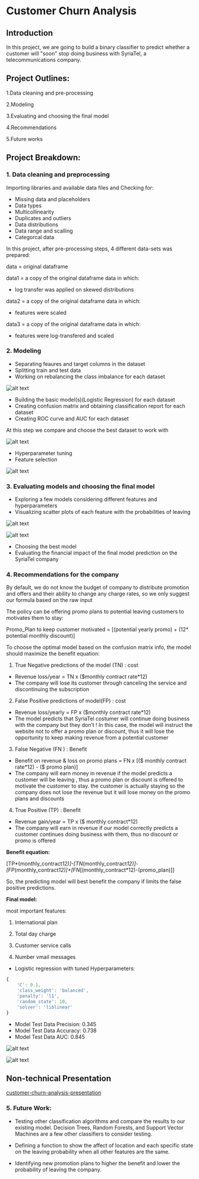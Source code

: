 
# Customer Churn Analysis


## Introduction

In this project, we are going to build a binary classifier to predict whether a customer will "soon" stop doing business with SyriaTel, a telecommunications company. 


## Project Outlines:

1.Data cleaning and pre-processing

2.Modeling

3.Evaluating and choosing the final model

4.Recommendations

5.Future works


## Project Breakdown:

### 1. Data cleaning and preprocessing

Importing libraries and available data files and Checking for:

* Missing data and placeholders
* Data types
* Multicollinearity
* Duplicates and outliers
* Data distributions
* Data range and scalling
* Categorcal data 

In this project, after pre-processing steps, 4 different data-sets was prepared:

data = original dataframe

data1 = a copy of the original dataframe data in which:
* log transfer was applied on skewed distributions
  
data2 = a copy of the original dataframe data in which:
* features were scaled

data3 = a copy of the original dataframe data in which:
* features were log-transfered and scaled


### 2. Modeling

* Separating feaures and target columns in the dataset
* Splitting train and test data
* Working on rebalancing the class imbalance for each dataset

![alt text](https://github.com/FarnazG/project003/blob/master/images/class-imbalance.png)

* Building the basic model(s)(Logistic Regression) for each dataset
* Creating confusion matrix and obtaining classification report for each dataset
* Creating ROC curve and AUC for each dataset

At this step we compare and choose the best dataset to work with

![alt text](https://github.com/FarnazG/project003/blob/master/images/ROC-curve.png)

* Hyperparameter tuning
* Feature selection

![alt text](https://github.com/FarnazG/project003/blob/master/images/feature_importance.png)


### 3. Evaluating models and choosing the final model 

* Exploring a few models considering different features and hyperparameters
* Visualizing scatter plots of each feature with the probabilities of leaving

![alt text](https://github.com/FarnazG/project003/blob/master/images/customer-service-calls.png)

![alt text](https://github.com/FarnazG/project003/blob/master/images/total-day-charge.png)

* Choosing the best model
* Evaluating the financial impact of the final model prediction on the SyriaTel company


### 4. Recommendations for the company

By default, we do not know the budget of company to distribute promotion and offers and their ability to change any charge rates, so we only suggest our formula based on the raw input

The policy can be offering promo plans to potential leaving customers to motivates them to stay:

Promo_Plan to keep customer motivated = [(potential yearly promo) + (12* potential monthly discount)]


To choose the optimal model based on the confusion matrix info, the model should maximize the benefit equation:

1. True Negative predictions of the model (TN) : cost 

* Revenue loss/year = TN x ($monthly contract rate*12)
* The company will lose its customer through canceling the service and discontinuing the subscription

2. False Positive predictions of model(FP) : cost  

* Revenue loss/yearly = FP x ($monthly contract rate*12)
* The model predicts that SyriaTel costumer will continue doing business with the company but they don’t ! In this case, the model will instruct the website not to offer a promo plan or discount, thus it will lose the  opportunity to keep making revenue from a potential customer

3. False Negative (FN ) : Benefit  

* Benefit on revenue & loss on promo plans = FN x [($ monthly contract rate*12) - ($ promo plan)]
* The company will earn money in revenue if the model predicts a customer will be leaving , thus a promo plan or discount is offered to motivate the customer to stay. the customer is actually staying so the company does not lose the revenue but it will lose money on the promo plans and discounts

4. True Positive (TP) : Benefit 

* Revenue gain/year = TP x ($ monthly contract*12)
* The company will earn in revenue if our model correctly predicts a customer continues doing business with them, thus no discount or promo is offered


**Benefit equation:** 

[TP*(monthly_contract*12)]-[TN*(monthly_contract*12)]-[FP*(monthly_contract*12)]+[FN*[(monthly_contract*12)-(promo_plan)]]

So, the predicting model will best benefit the company if limits the false positive predictions. 


**Final model:**

most important features: 

1. International plan

2. Total day charge

3. Customer service calls

4. Number vmail messages


* Logistic regression with tuned Hyperparameters:

```javascript
{
    'C': 0.1, 
    'class_weight': 'balanced',  
    'penalty': 'l1', 
    'random_state': 10, 
    'solver': 'liblinear'
} 
```
* Model Test Data Precision: 0.345
* Model Test Data Accuracy: 0.738 
* Model Test Data AUC: 0.845
  
![alt text](https://github.com/FarnazG/project003/blob/master/images/confusion-matrix.png)

![alt text](https://github.com/FarnazG/project003/blob/master/images/model-ROC-curve.png)


## Non-technical Presentation

[customer-churn-analysis-presentation](https://github.com/FarnazG/project003/blob/master/customer-churn-analysis-presentation.pdf)


### 5. Future Work:

* Testing other classification algorithms and compare the results to our existing model. Decision Trees, Random Forests, and Support Vector Machines are a few other classifiers to consider testing.

* Defining a function to show the affect of location and each specific state on the leaving probability when all other features are the same.

* Identifying new promotion plans to higher the benefit and lower the probability of leaving the company.

